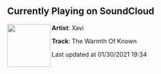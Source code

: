 ## Currently Playing on SoundCloud

[<img align="left" width="100" src="https://i1.sndcdn.com/artworks-shemLkxfYjM6jGtB-xpHtug-t50x50.jpg">](https://soundcloud.com/xavimakesmusic/the-warmth-of-known)

**Artist**: Xavi 

**Track**: The Warmth Of Known

Last updated at 01/30/2021 19:34
